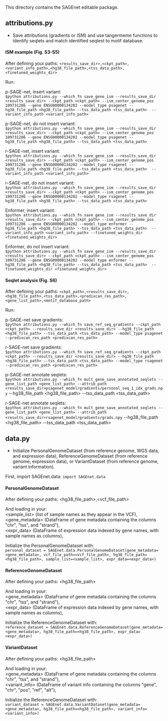 This directory contains the SAGEnet editable package. 

## attributions.py 
- Save attributions (gradients or ISM) and use tangermeme functions to identify seqlets and match identified seqlest to motif database.

#### ISM example (Fig. S3-S5) 
After defining your paths: 
`<results_save_dir>,<ckpt_path>,<variant_info_path>,<hg38_file_path>,<tss_data_path>,<finetuned_weights_dir>`  

Run:

p-SAGE-net, insert variant:     
`$python attributions.py --which_fn save_gene_ism --results_save_dir <results_save_dir> --ckpt_path <ckpt_path> --ism_center_genome_pos 109731286 --gene ENSG00000134202 --model_type psagenet --hg38_file_path <hg38_file_path> --tss_data_path <tss_data_path>  --variant_info_path <variant_info_path>`   

p-SAGE-net, do not insert variant:     
`$python attributions.py --which_fn save_gene_ism --results_save_dir <results_save_dir> --ckpt_path <ckpt_path> --ism_center_genome_pos 109731286 --gene ENSG00000134202 --model_type psagenet --hg38_file_path <hg38_file_path> --tss_data_path <tss_data_path>` 

r-SAGE-net, insert variant:     
`$python attributions.py --which_fn save_gene_ism --results_save_dir <results_save_dir> --ckpt_path <ckpt_path> --ism_center_genome_pos 109731286 --gene ENSG00000134202 --model_type rsagenet --hg38_file_path <hg38_file_path> --tss_data_path <tss_data_path>  --variant_info_path <variant_info_path>`   

r-SAGE-net, do not insert variant:       
`$python attributions.py --which_fn save_gene_ism --results_save_dir <results_save_dir> --ckpt_path <ckpt_path> --ism_center_genome_pos 109731286 --gene ENSG00000134202 --model_type rsagenet --hg38_file_path <hg38_file_path> --tss_data_path <tss_data_path>` 

Enformer, insert variant:     
`$python attributions.py --which_fn save_gene_ism --results_save_dir <results_save_dir> --ckpt_path <ckpt_path> --ism_center_genome_pos 109731286 --gene ENSG00000134202 --model_type enformer --hg38_file_path <hg38_file_path> --tss_data_path <tss_data_path>  --variant_info_path <variant_info_path> --finetuned_weights_dir <finetuned_weights_dir>`   

Enformer, do not insert variant:     
`$python attributions.py --which_fn save_gene_ism --results_save_dir <results_save_dir> --ckpt_path <ckpt_path> --ism_center_genome_pos 109731286 --gene ENSG00000134202 --model_type enformer --hg38_file_path <hg38_file_path> --tss_data_path <tss_data_path>  --finetuned_weights_dir <finetuned_weights_dir>` 

#### Seqlet analysis (Fig. S6) 
After defining your paths: 
`<ckpt_path>,<results_save_dir>,<hg38_file_path>,<tss_data_path>,<predixcan_res_path>,<gene_list_path>,<motif_database_path>` 

Run: 

p-SAGE-net save gradients:   
`$python attributions.py --which_fn save_ref_seq_gradients --ckpt_path <ckpt_path> --results_save_dir <results_save_dir> --hg38_file_path <hg38_file_path> --tss_data_path <tss_data_path> --model_type psagenet --predixcan_res_path <predixcan_res_path>`

r-SAGE-net save gradients:   
`$python attributions.py --which_fn save_ref_seq_gradients --ckpt_path <ckpt_path> --results_save_dir <results_save_dir> --hg38_file_path <hg38_file_path> --tss_data_path <tss_data_path> --model_type rsagenet --predixcan_res_path <predixcan_res_path>`

p-SAGE-net annotate seqlets:   
`$python attributions.py --which_fn mult_gene_save_annotated_seqlets --gene_list_path <gene_list_path> --attrib_path <results_save_dir>psagenet_model/gradients/personal_seq_1_idx_grads.npy` --hg38_file_path <hg38_file_path> --tss_data_path <tss_data_path>

r-SAGE-net annotate seqlets:   
`$python attributions.py --which_fn mult_gene_save_annotated_seqlets --gene_list_path <gene_list_path> --attrib_path <results_save_dir>rsagenet_model/gradients/grads.npy` --hg38_file_path <hg38_file_path> --tss_data_path <tss_data_path>

## data.py 
- Initialize PersonalGenomeDataset (from reference genome, WGS data, and expression data), ReferenceGenomeDataset (from reference genome, expression data), or VariantDataset (from reference genome, variant information).

First, import SAGEnet.data: 
`import SAGEnet.data`

#### PersonalGenomeDataset 
After defining your paths: 
<hg38_file_path>,<vcf_file_path> 

And loading in your:  
<sample_list> (list of sample names as they appear in the VCF),  
<gene_metadata> (DataFrame of gene metadata containing the columns "chr", "tss", and "strand"),    
<expr_data> (DataFrame of expression data indexed by gene names, with sample names as columns),  

Initialize the PersonalGenomeDataset with:   
`personal_dataset = SAGEnet.data.PersonalGenomeDataset(gene_metadata=<gene_metadata>, vcf_file_path=<vcf_file_path>, hg38_file_path=<hg38_file_path>, sample_list=<sample_list>, expr_data=<expr_data>)`

#### ReferenceGenomeDataset 
After defining your paths: 
<hg38_file_path>

And loading in your:  
<gene_metadata> (DataFrame of gene metadata containing the columns "chr", "tss", and "strand"),    
<expr_data> (DataFrame of expression data indexed by gene names, with sample names as columns),  

Initialize the ReferenceGenomeDataset with:   
`reference_dataset = SAGEnet.data.ReferenceGenomeDataset(gene_metadata=<gene_metadata>, hg38_file_path=<hg38_file_path>, expr_data=<expr_data>)`

#### VariantDataset 
After defining your paths: 
<hg38_file_path>

And loading in your:  
<gene_metadata> (DataFrame of gene metadata containing the columns "chr", "tss", and "strand"),    
<variant_info> (DataFrame of variant info containing the columns "gene", "chr", "pos", "ref", "alt"),  

Initialize the ReferenceGenomeDataset with:   
`variant_dataset = SAGEnet.data.VariantDataset(gene_metadata=<gene_metadata>, hg38_file_path=<hg38_file_path>, variant_info=<variant_info>)`









